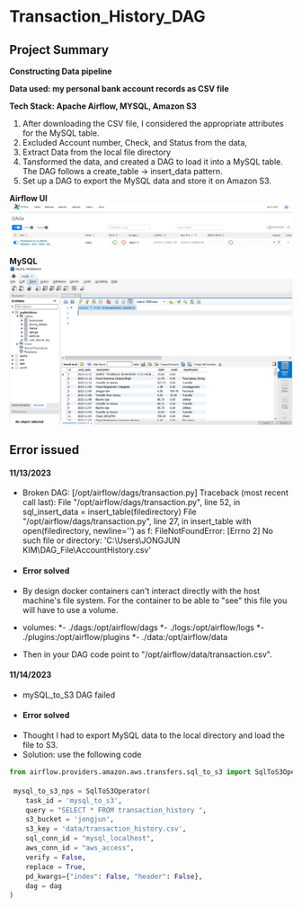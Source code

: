 # Transaction_History_DAG

## Project Summary

**Constructing Data pipeline**

**Data used: my personal bank account records as CSV file**

**Tech Stack:  Apache Airflow, MYSQL, Amazon S3**

1. After downloading the CSV file, I considered the appropriate attributes for the MySQL table.
2. Excluded Account number, Check, and Status from the data,
3. Extract Data from the local file directory
4. Tansformed the data, and created a DAG to load it into a MySQL table. The DAG follows a create_table -> insert_data pattern.
5. Set up a DAG to export the MySQL data and store it on Amazon S3.


**Airflow UI**
![image](https://github.com/jongjunkim/Transaction_History_DAG/blob/main/images/airflow.PNG)


**MySQL**
![image](https://github.com/jongjunkim/Transaction_History_DAG/blob/main/images/successfully.PNG)

## Error issued
####  11/13/2023
* Broken DAG: [/opt/airflow/dags/transaction.py] Traceback (most recent call last):
  File "/opt/airflow/dags/transaction.py", line 52, in <module>
    sql_insert_data = insert_table(filedirectory)
  File "/opt/airflow/dags/transaction.py", line 27, in insert_table
    with open(filedirectory, newline='') as f:
FileNotFoundError: [Errno 2] No such file or directory: 'C:\\Users\\JONGJUN KIM\\DAG_File\\AccountHistory.csv'

* ####  Error solved
* By design docker containers can't interact directly with the host machine's file system. For the container to be able to "see" this file you will have to use a volume.
* volumes:
*- ./dags:/opt/airflow/dags
*- ./logs:/opt/airflow/logs
*- ./plugins:/opt/airflow/plugins
*- ./data:/opt/airflow/data
* Then in your DAG code point to "/opt/airflow/data/transaction.csv".

#### 11/14/2023
* mySQL_to_S3 DAG failed
* #### Error solved
* Thought I had to export MySQL data to the local directory and load the file to S3.
* Solution: use the following code 
  
``` Python
from airflow.providers.amazon.aws.transfers.sql_to_s3 import SqlToS3Operator   

 mysql_to_s3_nps = SqlToS3Operator(
    task_id = 'mysql_to_s3',
    query = "SELECT * FROM transaction_history ",
    s3_bucket = 'jongjun',
    s3_key = 'data/transaction_history.csv',
    sql_conn_id = "mysql_localhost",
    aws_conn_id = "aws_access",
    verify = False,
    replace = True,
    pd_kwargs={"index": False, "header": False},    
    dag = dag
)
```

  
